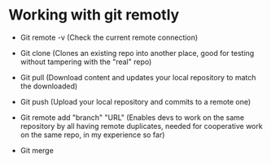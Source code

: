 # Working with git remotly

* Git remote -v (Check the current remote connection)

* Git clone (Clones an existing repo into another place, good for testing without tampering with the "real" repo)

* Git pull (Download content and updates your local repository to match the downloaded)

* Git push (Upload your local repository and commits to a remote one)

* Git remote add "branch" "URL" (Enables devs to work on the same repository by all having remote duplicates, needed for cooperative work on the same repo, in my experience so far)

* Git merge